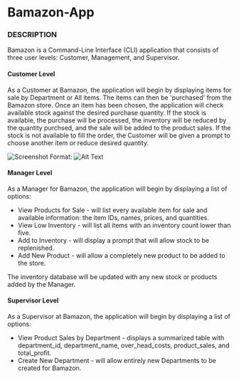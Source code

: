 # Bamazon-App

### DESCRIPTION
Bamazon is a Command-Line Interface (CLI) application that consists of three user levels: Customer, Management, and Supervisor.

#### Customer Level

As a Customer at Bamazon, the application will begin by displaying items for sale by Department or All items. The items can then be 'purchased' from the Bamazon store. Once an item has been chosen, the application will check available stock against the desired purchase quantity. If the stock is available, the purchase will be processed, the inventory will be reduced by the quantity purchsed, and the sale will be added to the product sales. If the stock is not available to fill the order, the Customer will be given a prompt to choose another item or reduce desired quantity. 

![Screenshot](/images/logo.png)
Format: ![Alt Text](url)

#### Manager Level
As a Manager for Bamazon, the application will begin by displaying a list of options: 

* View Products for Sale - will list every available item for sale and available information: the item IDs, names, prices, and quantities.
* View Low Inventory - will list all items with an inventory count lower than five.
* Add to Inventory - will display a prompt that will allow stock to be replenished. 
* Add New Product - will allow a completely new product to be added to the store.

The inventory database will be updated with any new stock or products added by the Manager.

#### Supervisor Level
As a Supervisor at Bamazon, the application will begin by displaying a list of options:

* View Product Sales by Department - displays a summarized table with department_id, department_name, over_head_costs, product_sales, and total_profit.
* Create New Department - will allow entirely new Departments to be created for Bamazon. 
